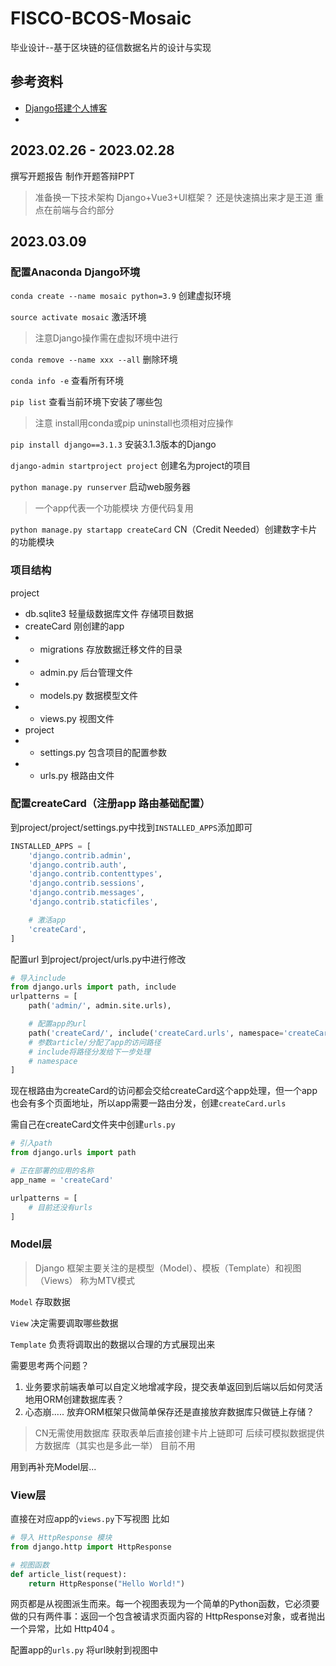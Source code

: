 # FISCO-BCOS-Mosaic
毕业设计--基于区块链的征信数据名片的设计与实现

## 参考资料
- [Django搭建个人博客](https://www.dusaiphoto.com/article/2/)
-

## 2023.02.26 - 2023.02.28

撰写开题报告 制作开题答辩PPT

> 准备换一下技术架构 Django+Vue3+UI框架？ 还是快速搞出来才是王道 重点在前端与合约部分

## 2023.03.09

### 配置Anaconda Django环境

`conda create --name mosaic python=3.9` 创建虚拟环境

`source activate mosaic` 激活环境

> 注意Django操作需在虚拟环境中进行

`conda remove --name xxx --all` 删除环境

`conda info -e` 查看所有环境

`pip list` 查看当前环境下安装了哪些包

> 注意 install用conda或pip uninstall也须相对应操作

`pip install django==3.1.3` 安装3.1.3版本的Django

`django-admin startproject project` 创建名为project的项目

`python manage.py runserver` 启动web服务器

> 一个app代表一个功能模块 方便代码复用

`python manage.py startapp createCard` CN（Credit Needed）创建数字卡片的功能模块

### 项目结构

project
- db.sqlite3 轻量级数据库文件 存储项目数据
- createCard 刚创建的app
- - migrations 存放数据迁移文件的目录
- - admin.py 后台管理文件
- - models.py 数据模型文件
- - views.py 视图文件
- project
- - settings.py 包含项目的配置参数
- - urls.py 根路由文件

### 配置createCard（注册app 路由基础配置）

到project/project/settings.py中找到`INSTALLED_APPS`添加即可

```python
INSTALLED_APPS = [
    'django.contrib.admin',
    'django.contrib.auth',
    'django.contrib.contenttypes',
    'django.contrib.sessions',
    'django.contrib.messages',
    'django.contrib.staticfiles',

    # 激活app
    'createCard',
]
```

配置url 到project/project/urls.py中进行修改

```python
# 导入include
from django.urls import path, include
urlpatterns = [
    path('admin/', admin.site.urls),

    # 配置app的url
    path('createCard/', include('createCard.urls', namespace='createCard')),
    # 参数article/分配了app的访问路径
    # include将路径分发给下一步处理
    # namespace
]
```

现在根路由为createCard的访问都会交给createCard这个app处理，但一个app也会有多个页面地址，所以app需要一路由分发，创建`createCard.urls`

需自己在createCard文件夹中创建`urls.py`

```python
# 引入path
from django.urls import path

# 正在部署的应用的名称
app_name = 'createCard'

urlpatterns = [
    # 目前还没有urls
]
```

### Model层

> Django 框架主要关注的是模型（Model）、模板（Template）和视图（Views） 称为MTV模式

`Model` 存取数据

`View` 决定需要调取哪些数据

`Template` 负责将调取出的数据以合理的方式展现出来

需要思考两个问题？
1. 业务要求前端表单可以自定义地增减字段，提交表单返回到后端以后如何灵活地用ORM创建数据库表？
2. 心态崩..... 放弃ORM框架只做简单保存还是直接放弃数据库只做链上存储？

> CN无需使用数据库 获取表单后直接创建卡片上链即可 后续可模拟数据提供方数据库（其实也是多此一举） 目前不用

用到再补充Model层...

### View层

直接在对应app的`views.py`下写视图 比如

```python
# 导入 HttpResponse 模块
from django.http import HttpResponse

# 视图函数
def article_list(request):
    return HttpResponse("Hello World!")
```

网页都是从视图派生而来。每一个视图表现为一个简单的Python函数，它必须要做的只有两件事：返回一个包含被请求页面内容的 HttpResponse对象，或者抛出一个异常，比如 Http404 。

配置app的`urls.py` 将url映射到视图中
